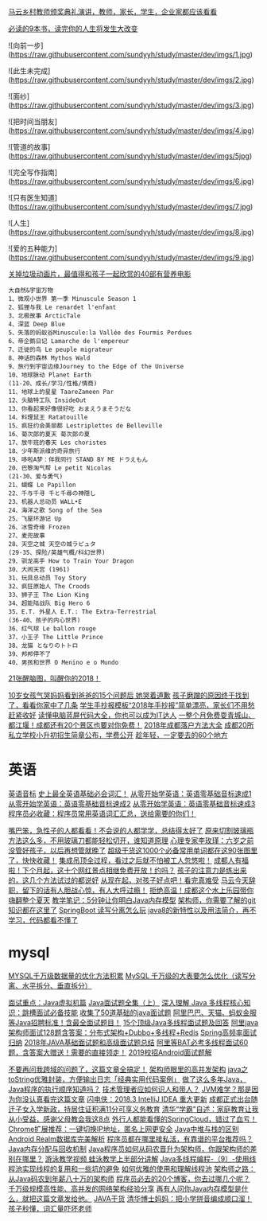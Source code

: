 [马云乡村教师颁奖典礼演讲，教师，家长，学生，企业家都应该看看](https://www.365yg.com/a6514096832845447684#mid=1587006519245837)

[必读的9本书，读完你的人生将发生大改变](https://www.toutiao.com/a6513497005099057678/?iid=6513497005099057678)
    
 ![向前一步] (https://raw.githubusercontent.com/sundyyh/study/master/dev/imgs/1.jpg)
 
 ![此生未完成] (https://raw.githubusercontent.com/sundyyh/study/master/dev/imgs/2.jpg)
 
 ![面纱] (https://raw.githubusercontent.com/sundyyh/study/master/dev/imgs/3.jpg)
 
 ![把时间当朋友] (https://raw.githubusercontent.com/sundyyh/study/master/dev/imgs/4.jpg)
 
 ![管道的故事] (https://raw.githubusercontent.com/sundyyh/study/master/dev/imgs/5jpg)
 
 ![完全写作指南] (https://raw.githubusercontent.com/sundyyh/study/master/dev/imgs/6.jpg)
 
 ![只有医生知道] (https://raw.githubusercontent.com/sundyyh/study/master/dev/imgs/7.jpg)
 
 ![人生] (https://raw.githubusercontent.com/sundyyh/study/master/dev/imgs/8.jpg)
 
 ![爱的五种能力] (https://raw.githubusercontent.com/sundyyh/study/master/dev/imgs/9.jpg)
 
 [关掉垃圾动画片，最值得和孩子一起欣赏的40部有营养电影](https://www.toutiao.com/a6513159565775733261/?iid=6513159565775733261)
    
    大自然&宇宙万物
    1、微观小世界 第一季 Minuscule Season 1
    2、狐狸与我 Le renardet l'enfant
    3、北极故事 ArcticTale
    4、深蓝 Deep Blue
    5、失落的蚂蚁谷Minuscule:la Vallée des Fourmis Perdues
    6、帝企鹅日记 Lamarche de l'empereur
    7、迁徙的鸟 Le peuple migrateur
    8、神话的森林 Mythos Wald
    9、旅行到宇宙边缘Journey to the Edge of the Universe
    10、地球脉动 Planet Earth
    (11-20、成长/学习/性格/情商)
    11、地球上的星星 TaareZameen Par
    12、头脑特工队 InsideOut
    13、你看起来好像很好吃 おまえうまそうだな
    14、料理鼠王 Ratatouille
    15、疯狂约会美丽都 Lestriplettes de Belleville
    16、菊次郎的夏天 菊次郎の夏
    17、放牛班的春天 Les choristes
    18、少年斯派维的奇异旅行
    19、哆啦A梦：伴我同行 STAND BY ME ドラえもん
    20、巴黎淘气帮 Le petit Nicolas
    (21-30、爱与勇气)
    21、蝴蝶 Le Papillon
    22、千与千寻 千と千尋の神隠し
    23、机器人总动员 WALL•E
    24、海洋之歌 Song of the Sea
    25、飞屋环游记 Up
    26、冰雪奇缘 Frozen
    27、麦兜故事
    28、天空之城 天空の城ラピュタ
    (29-35、探险/英雄气概/科幻世界)
    29、驯龙高手 How to Train Your Dragon
    30、大闹天宫 (1961)
    31、玩具总动员 Toy Story
    32、疯狂原始人 The Croods
    33、狮子王 The Lion King
    34、超能陆战队 Big Hero 6
    35、E.T. 外星人 E.T.: The Extra-Terrestrial
    (36-40、孩子的内心世界)
    36、红气球 Le ballon rouge
    37、小王子 The Little Prince
    38、龙猫 となりのトトロ
    39、邦邦停不了
    40、男孩和世界 O Menino e o Mundo
    
[21张醒脑图，叫醒你的2018！](https://www.toutiao.com/a6527167857195745795/?iid=6527167857195745795)

[10岁女孩气哭妈妈看到爸爸的15个问题后 她哭着道歉](https://www.toutiao.com/a6532955742859690504/?iid=6532955742859690504)
[孩子磨蹭的原因终于找到了，看看你家中了几条](https://www.toutiao.com/a6534497887731057155/?iid=6534497887731057155)
[学生手抄报模板“2018年手抄报”简单漂亮，家长们不用愁赶紧收好](https://www.toutiao.com/a6530052746815472142/?iid=6530052746815472142)
[读懂电脑蓝屏代码大全，你也可以成为IT达人](https://www.toutiao.com/a6537613243823686158/?iid=6537613243823686158)
[一整个月免费耍青城山、都江堰！成都还有20个景区也要对你免费！](https://www.toutiao.com/a6552667239684768269/?iid=6552667239684768269)
[2018年成都落户方法大全](https://mp.weixin.qq.com/s/wEgFV3BWiF-oLNYQQ5jTbA)
[成都20所私立学校小升初招生简章公布，学费公开](https://www.toutiao.com/a6557926395681456648/?iid=6557926395681456648)
[趁年轻，一定要去的60个地方](https://www.toutiao.com/a6560560286892294669/?iid=6560560286892294669)

# 英语

[英语音标](https://wapbaike.baidu.com/item/%E8%8B%B1%E8%AF%AD%E9%9F%B3%E6%A0%87/9519902?fr=aladdin)
[史上最全英语基础必会词汇！](https://www.toutiao.com/a6533751338939974151/?iid=6533751338939974151)
[从零开始学英语：英语零基础音标速成1](https://www.365yg.com/a6559682808258757128#mid=1588809874740227)
[从零开始学英语：英语零基础音标速成2](https://www.365yg.com/a6560005446583714307#mid=1588809874740227)
[从零开始学英语：英语零基础音标速成3](https://www.365yg.com/a6560457958109479428#mid=1588809874740227)
[程序员必收藏：程序员常用英语词汇汇总，送给需要的你们！](https://www.toutiao.com/a6587634159504589325/?iid=6587634159504589325)


[嘴巴笨，急性子的人都看看！不会说的人都学学，总结得太好了](https://www.toutiao.com/a6550410828149948936/?iid=6550410828149948936)
[原来切割玻璃瓶方法这么多，不用玻璃刀都能轻松切开，谁知道原理](https://www.365yg.com/a6560787999322276356#mid=1597785418783757)
[心理专家李玫瑾：六岁之前没管好孩子，以后再想管就晚了](https://www.365yg.com/a6579214585327256077#mid=1601589659420680)
[超级干货这1000个必备常用单词都在这90张图里了，快快收藏！](https://www.toutiao.com/a6578412225176797710/?iid=6578412225176797710)
[集成吊顶全过程，看过之后就不怕被工人忽悠啦！](https://www.365yg.com/a6545601474380956163#mid=1575398003171342)
[成都人有福啦！下个月起，这十个网红景点相继免费开放！约吗？](https://www.toutiao.com/a6569821870927905294/?iid=6569821870927905294)
[孩子的注意力是练出来的，这几个方法试过的都说好](https://www.toutiao.com/a6566008025956483591/?iid=6566008025956483591)
[从现在起，对孩子好点吧！看完真难受](https://www.toutiao.com/a6562293694513283592/?iid=6562293694513283592)
[马云今天辞职，留下的话有人胆战心惊，有人大呼过瘾！](https://www.toutiao.com/a6598827814844105224/?iid=6598827814844105224)
[拒绝高温！成都这个水上乐园带你嗨翻整个夏天](https://www.toutiao.com/a6561308781228065288/?iid=6561308781228065288)
[教学笔记：5分钟让你明白Java内存模型](https://www.toutiao.com/a6556338937294488077/?iid=6556338937294488077)
[架构师，你需要了解的git知识都在这里了](https://www.toutiao.com/a6555807598052901379/?iid=6555807598052901379)
[SpringBoot 读写分离怎么玩](https://www.toutiao.com/a6554857266749637128/?iid=6554857266749637128)
[java8的新特性以及用法简介，再不学习，代码都看不懂了](https://www.toutiao.com/a6519337612367364611/?iid=6519337612367364611)

# mysql

[MYSQL千万级数据量的优化方法积累](https://www.toutiao.com/a6583260372269007374/?iid=6583260372269007374)
[MySQL 千万级的大表要怎么优化（读写分离、水平拆分、垂直拆分）](https://www.toutiao.com/a6582313710360986126/?iid=6582313710360986126)



[面试重点：Java虚拟机篇](https://www.toutiao.com/a6518965098101342723/?iid=6518965098101342723)
[Java面试题全集（上）](http://www.importnew.com/22083.html)
[深入理解 Java 多线程核心知识：跳槽面试必备技能](https://www.toutiao.com/a6581595178375578119/?iid=6581595178375578119)
[收集了50道基础的java面试题](https://www.cnblogs.com/roucheng/p/javatimu.html)
[阿里巴巴、天猫、蚂蚁金服等Java招聘标准！含最全面试题目！](https://www.toutiao.com/a6591051562687136270/?iid=6591051562687136270)
[15个顶级Java多线程面试题及回答](https://www.toutiao.com/a6583904066919727629/?iid=6583904066919727629)
[阿里java架构师面试128题含答案：分布式架构+Dubbo+多线程+Redis](https://www.toutiao.com/a6587540195644539396/?iid=6587540195644539396)
[Spring高频率面试归纳](https://www.toutiao.com/a6563435423773753870/?iid=6563435423773753870)
[2018年JAVA基础面试题和高级面试题总结](https://blog.csdn.net/afreon/article/details/79519131)
[阿里等BAT必考多线程面试60题，含答案大赠送！需要的直接领走！](https://www.toutiao.com/a6585013422742569475/?iid=6585013422742569475)
[2019校招Android面试题解](https://www.jianshu.com/p/718aa3c1a70b)


[不要再问我跨域的问题了，这篇文章全搞定！](https://www.toutiao.com/a6579441877743829517/?iid=6579441877743829517)
[架构师眼里的高并发架构](https://www.toutiao.com/a6581310982662914568/?iid=6581310982662914568)
[java之toString优雅封装，方便输出日志「经典实用代码案例」](https://www.toutiao.com/a6563614583586554375/?iid=6563614583586554375)
[做了这么多年Java，Java程序的执行顺序知道吗？](https://www.toutiao.com/a6516370356553384455/?iid=6516370356553384455)
[技术管理者应如何识人和带人？](https://www.toutiao.com/a6583271455532777987/?iid=6583271455532777987)
[JVM难学？那是因为你没认真看完这篇文章](https://www.toutiao.com/a6583828080182166024/?iid=6583828080182166024)
[闪电侠：2018.3 IntelliJ IDEA 重大更新](https://www.toutiao.com/a6620339128401658382/?iid=6620339128401658382)
[成都正式出台随迁子女入学新政，持居住证积满11分可享义务教育](https://www.toutiao.com/a6605098676429783560/?iid=6605098676429783560)
[清华“学霸”自述：家庭教育让我从小受益，感谢父母教会我这8点](https://www.toutiao.com/a6594995463802323470/?iid=6594995463802323470)
[外行人都能看懂的SpringCloud，错过了血亏！](https://www.toutiao.com/a6594389968649454094/?iid=6594389968649454094)
[Chrome扩展推荐：一键切换IP地址，匿名上网更安全](https://www.toutiao.com/a6592467362560082439/?iid=6592467362560082439)
[Java中堆与栈的区别](https://www.toutiao.com/a6589939257807208964/?iid=6589939257807208964)
[Android Realm数据库完美解析](https://blog.csdn.net/u013134722/article/details/68064103)
[程序员都在哪里接私活，有靠谱的平台推荐吗？](https://www.toutiao.com/a6587621222673023491/?iid=6587621222673023491)
[Java内存分配与回收机制](https://www.toutiao.com/a6586992731929707012/?iid=6586992731929707012)
[Java程序员如何从码农晋升为架构师，你跟架构师的差别在哪里？](https://www.toutiao.com/a6586913792251134478/?iid=6586913792251134478)
[游泳教学视频 蛙泳教学上半部分讲解](https://www.365yg.com/a6585304056737038855#mid=1585841526242317)
[Java多线程编程-（9）-使用线程池实现线程的复用和一些坑的避免](https://www.toutiao.com/a6584563529158754823/?iid=6584563529158754823)
[如何优雅的使用和理解线程池](https://www.toutiao.com/a6584300759699948035/?iid=6584300759699948035)
[架构师之路：从Java码农到年薪八十万的架构师](https://www.toutiao.com/a6584319732646674958/?iid=6584319732646674958)
[程序员必去的20个博客，你去过哪几个呢？](https://www.toutiao.com/a6583896783124955661/?iid=6583896783124955661)
[千万级规模高性能、高并发的网络架构经验分享](https://www.cnblogs.com/shanyou/p/5048099.html)
[再有人问你Java内存模型是什么，就把这篇文章发给他。](https://mp.weixin.qq.com/s/ME_rVwhstQ7FGLPVcfpugQ)
[JAVA干货](https://toutiao.io/subjects/51515)
[清华博士妈妈：把小学拼音编成顺口溜！孩子秒懂，词汇量吓坏老师](http://mini.eastday.com/mobile/180323182738251.html)
[]()
    

    
